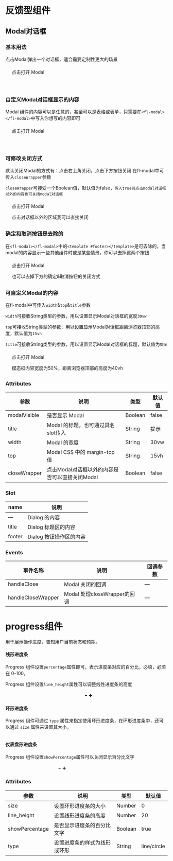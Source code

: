 # 反馈型组件

## Modal对话框
### 基本用法
点击Modal弹出一个对话框，适合需要定制性更大的场景
<div class="box">
 <fl-button type="success" @click="modalVisible=true">点击打开 Modal</fl-button>
 <fl-modal :modalVisible="modalVisible" @closeModal="closeModal">
   <template #footer>
     <fl-button class="foo" plain @click="modalVisible=false">取消</fl-button>
     <fl-button type="success" @click="modalVisible=false">确定</fl-button>
   </template>
 </fl-modal>
</div>

### 自定义Modal对话框显示的内容
Modal 组件的内容可以是任意的，甚至可以是表格或表单，只需要在`<fl-modal></fl-modal>`中写入你想写的内容即可
<div class="box">
 <fl-button type="success" @click="modalVisible1=true">点击打开 Modal</fl-button>
 <fl-modal :modalVisible="modalVisible1" @closeModal="closeModal" title="甚至可以是Switch组件">
 <fl-switch v-model="active" activeColor="green" inActiveColor="black"></fl-switch>
   <template #footer>
     <fl-button class="foo" plain @click="modalVisible1=false">取消</fl-button>
     <fl-button type="success" @click="modalVisible1=false">确定</fl-button>
   </template>
 </fl-modal>
</div>

### 可修改关闭方式
默认关闭Modal的方式有：点击右上角关闭，点击下方按钮关闭
在fl-modal中可传入`closeWrapper`参数

`closeWrapper`可接受一个Boolean值，默认值为false，`传入true则点击modal对话框以外的内容也可关闭modal对话框`
<div class="box">
 <fl-button type="success" @click="modalVisible2=true">点击打开 Modal</fl-button>
 <fl-modal :modalVisible="modalVisible2" @closeModal="closeModal" closeWrapper>
   <p>点击对话框以外的区域我可以直接关闭</p>
   <template #footer>
     <fl-button class="foo" plain @click="modalVisible2=false">取消</fl-button>
     <fl-button type="success" @click="modalVisible2=false">确定</fl-button>
   </template>
 </fl-modal>
</div>

### 确定和取消按钮是去除的
在`<fl-modal></fl-modal>`中的`<template #footer></template>`是可去除的，当modal的内容显示一些其他组件时或是某些情景，你可以去掉这两个按钮
<div class="box">
 <fl-button type="success" @click="modalVisible3=true">点击打开 Modal</fl-button>
 <fl-modal :modalVisible="modalVisible3" @closeModal="closeModal">
   <p>也可以去掉下方的确定&取消按钮的关闭方式</p>
 </fl-modal>
</div>

### 可自定义Modal的内容

在fl-modal中可传入`width`&`top`&`title`参数

`width`可接收String类型的参数，用以设置显示Modal对话框的宽度`30vw`

`top`可接收String类型的参数，用以设置显示Modal对话框距离浏览器顶部的高度，默认值为`15vh`

`title`可接收String类型的参数，用以设置显示Modal对话框的标题，默认值为`提示`
<div class="box">
 <fl-button type="success" @click="modalVisible4=true">点击打开 Modal</fl-button>
 <fl-modal :modalVisible="modalVisible4" @closeModal="closeModal" title="记得给width和top带上单位" width="50%" top="40vh">
   <p>模态框内容宽度为50%，距离浏览器顶部的高度为40vh</p>
   <template #footer>
     <fl-button class="foo" plain @click="modalVisible4=false">取消</fl-button>
     <fl-button type="success" @click="modalVisible4=false">确定</fl-button>
   </template>
 </fl-modal>
</div>


### Attributes
| 参数         | 说明                                           | 类型    | 默认值 |
| ------------ | ---------------------------------------------- | ------- | ------ |
| modalVisible | 是否显示 Modal                                 | Boolean | false  |
| title        | Modal 的标题，也可通过具名 slot传入            | String  | 提示   |
| width        | Modal 的宽度                                   | String  | 30vw   |
| top          | Modal CSS 中的 margin-top 值                   | String  | 15vh   |
| closeWrapper | 点击Modal对话框以外的内容是否可以直接关闭Modal | Boolean | false  |

### Slot
| name   |             说明            |
| ------ | ----------------------- |
| —      | Dialog 的内容           |
| title  | Dialog 标题区的内容     |
| footer | Dialog 按钮操作区的内容 |

### Events
| 事件名称           | 说明                         | 回调参数 |
| ------------------ | ---------------------------- | -------- |
| handleClose        | Modal 关闭的回调             | —        |
| handleCloseWrapper | Modal 处理closeWrapper的回调 | —        |


# progress组件
用于展示操作进度，告知用户当前状态和预期。

#### 线形进度条
Progress 组件设置`percentage`属性即可，表示进度条对应的百分比，必填，必须在 0-100。

<div>
<fl-progress :percentage="22" :color="customColors" type="line" line_height="10"></fl-progress>
<fl-progress :percentage="44" :color="customColors" type="line" line_height="10"></fl-progress>
<fl-progress :percentage="66" :color="customColors" type="line" line_height="10"></fl-progress>
</div>

Progress 组件设置`line_height`属性可以调整线性进度条的高度

<div class="flexbox">
<fl-progress :percentage="percentage1" :color="customColors" type="line" line_height="30"></fl-progress>
<div>
  <fl-button plain class="foo fontw" @click="lowerProgress1">-</fl-button>
  <fl-button plain class="foo fontw" @click="addProgress1">+</fl-button>
</div>
</div>


#### 环形进度条
Progress 组件可通过 `type` 属性来指定使用环形进度条，在环形进度条中，还可以通过 `size` 属性来设置其大小。

<div class="flexbox">
  <fl-progress :percentage="22" :color="customColors" size="160" type="circle"></fl-progress>
  <fl-progress :percentage="44" :color="customColors" size="160" type="circle"></fl-progress>
  <fl-progress :percentage="66" :color="customColors" size="160" type="circle"></fl-progress>
  <fl-progress :percentage="88" :color="customColors" size="160" type="circle"></fl-progress>
</div>

#### 仪表盘形进度条
Progress 组件设置`showPercentage`属性可以关闭显示百分比文字

<div class="flexbox">
<fl-progress size="200" :percentage="percentage" :color="customColors" type="circle"></fl-progress>
<div>
<fl-button plain class="foo fontw" @click="lowerProgress">-</fl-button>
<fl-button plain class="foo fontw" @click="addProgress">+</fl-button>
</div>
<fl-progress size="200" :percentage="percentage" :color="customColors" type="circle" :showPercentage="false"></fl-progress>
</div>

### Attributes
| 参数         | 说明                                           | 类型    | 默认值 |
| ------------ | ---------------------------------------------- | ------- | ------ |
| size | 设置环形进度条的大小                                 | Number | 0  |
| line_height        | 设置线形进度条的高度            | Number  | 20  |
| showPercentage        | 是否显示进度条的百分比文字         | Boolean  | true   |
| type          | 设置进度条的样式为线形或环形                   | String  |  line/circle |


<script>
export default {
  data () {
    return {
      active: true,
      modalVisible: false,
      modalVisible1: false,
      modalVisible2: false,
      modalVisible3: false,
      modalVisible4: false,
      percentage: 0,
      percentage1: 0,
      customColors: [
        { color: '#f56c6c', percentage: 20 },
        { color: '#6f7ad3', percentage: 40 },
        { color: '#e6a23c', percentage: 60 },
        { color: '#1989fa', percentage: 80 },
        { color: '#5cb87a', percentage: 100 }
      ],
      customColor: 'green'      
    }
  },
  methods: {
    closeModal (value) {
      this.modalVisible = value
      this.modalVisible1 = value
      this.modalVisible2 = value
      this.modalVisible3 = value
      this.modalVisible4 = value
    },
    lowerProgress () {
      this.percentage -= 10
      if (this.percentage < 0) {
        this.percentage = 0
      }
    },
    addProgress () {
      this.percentage += 10
      if (this.percentage > 100) {
        this.percentage = 100
      }
    },
    lowerProgress1 () {
      this.percentage1 -= 10
      if (this.percentage1 < 0) {
        this.percentage1 = 0
      }
    },
    addProgress1 () {
      this.percentage1 += 10
      if (this.percentage1 > 100) {
        this.percentage1 = 100
      }
    }    
  }
}

</script>
<style lang="scss" scoped>
.box{
  height: 60px;
  margin: 20px ;
}
.foo:hover,.foo:focus{
  color: #67c23a!important;
  border-color: #67c23a!important;
}  
.fontw{
  font-weight: 800!important;
  font-size: 18px!important;
}
.flexbox{
  width: 70%;
  display: flex;
  justify-content: space-around;
}
</style>